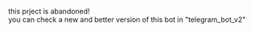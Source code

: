 this prject is abandoned!<br/>
you can check a new and better version of this bot in "telegram_bot_v2"
